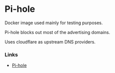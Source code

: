 # Pi-hole

Docker image used mainly for testing purposes.

Pi-hole blocks out most of the advertising domains.

Uses cloudflare as upstream DNS providers.


### Links
* [Pi-hole](https://github.com/pi-hole/)